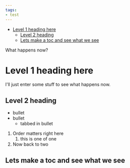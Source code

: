 ```yaml
---
tags:
- test
---
```


- [Level 1 heading here](#level-1-heading-here)
  - [Level 2 heading](#level-2-heading)
  - [Lets make a toc and see what we see](#lets-make-a-toc-and-see-what-we-see)

What happens now?


# Level 1 heading here
I'll just enter some stuff to see what happens now.

## Level 2 heading

* bullet
* bullet
  * tabbed in bullet

1. Order matters right here
   1. this is one of one
2. Now back to two

## Lets make a toc and see what we see
